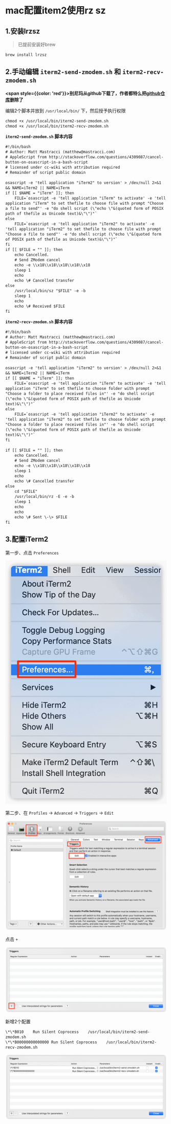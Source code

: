 # mac配置item2使用rz sz

## 1.安装lrzsz

> 已提前安装好brew

```shell
brew install lrzsz
```



## 2.手动编辑 `iterm2-send-zmodem.sh` 和 `iterm2-recv-zmodem.sh`

**<span style={{color: 'red'}}>别尼玛从github下载了，作者都特么把[github仓库](https://github.com/aikuyun/iterm2-zmodem)删除了</span>**

编辑2个脚本并放到 `/usr/local/bin/` 下，然后授予执行权限

```shell
chmod +x /usr/local/bin/iterm2-send-zmodem.sh
chmod +x /usr/local/bin/iterm2-recv-zmodem.sh
```



**`iterm2-send-zmodem.sh` 脚本内容**

```shell
#!/bin/bash
# Author: Matt Mastracci (matthew@mastracci.com)
# AppleScript from http://stackoverflow.com/questions/4309087/cancel-button-on-osascript-in-a-bash-script
# licensed under cc-wiki with attribution required 
# Remainder of script public domain

osascript -e 'tell application "iTerm2" to version' > /dev/null 2>&1 && NAME=iTerm2 || NAME=iTerm
if [[ $NAME = "iTerm" ]]; then
	FILE=`osascript -e 'tell application "iTerm" to activate' -e 'tell application "iTerm" to set thefile to choose file with prompt "Choose a file to send"' -e "do shell script (\"echo \"&(quoted form of POSIX path of thefile as Unicode text)&\"\")"`
else
	FILE=`osascript -e 'tell application "iTerm2" to activate' -e 'tell application "iTerm2" to set thefile to choose file with prompt "Choose a file to send"' -e "do shell script (\"echo \"&(quoted form of POSIX path of thefile as Unicode text)&\"\")"`
fi
if [[ $FILE = "" ]]; then
	echo Cancelled.
	# Send ZModem cancel
	echo -e \\x18\\x18\\x18\\x18\\x18
	sleep 1
	echo
	echo \# Cancelled transfer
else
	/usr/local/bin/sz "$FILE" -e -b
	sleep 1
	echo
	echo \# Received $FILE
fi
```



**`iterm2-recv-zmodem.sh` 脚本内容**

```shell
#!/bin/bash
# Author: Matt Mastracci (matthew@mastracci.com)
# AppleScript from http://stackoverflow.com/questions/4309087/cancel-button-on-osascript-in-a-bash-script
# licensed under cc-wiki with attribution required 
# Remainder of script public domain

osascript -e 'tell application "iTerm2" to version' > /dev/null 2>&1 && NAME=iTerm2 || NAME=iTerm
if [[ $NAME = "iTerm" ]]; then
	FILE=`osascript -e 'tell application "iTerm" to activate' -e 'tell application "iTerm" to set thefile to choose folder with prompt "Choose a folder to place received files in"' -e "do shell script (\"echo \"&(quoted form of POSIX path of thefile as Unicode text)&\"\")"`
else
	FILE=`osascript -e 'tell application "iTerm2" to activate' -e 'tell application "iTerm2" to set thefile to choose folder with prompt "Choose a folder to place received files in"' -e "do shell script (\"echo \"&(quoted form of POSIX path of thefile as Unicode text)&\"\")"`
fi

if [[ $FILE = "" ]]; then
	echo Cancelled.
	# Send ZModem cancel
	echo -e \\x18\\x18\\x18\\x18\\x18
	sleep 1
	echo
	echo \# Cancelled transfer
else
	cd "$FILE"
	/usr/local/bin/rz -E -e -b
	sleep 1
	echo
	echo
	echo \# Sent \-\> $FILE
fi
```



## 3.配置iTerm2

第一步、点击 `Preferences`

![iShot2022-01-15_16.50.19](https://raw.githubusercontent.com/pptfz/picgo-images/master/img/iShot2022-01-15_16.50.19.png)





第二步、在 `Profiles` -> `Advanced` -> `Triggers` -> `Edit`

![iShot2022-01-15_16.57.18](https://raw.githubusercontent.com/pptfz/picgo-images/master/img/iShot2022-01-15_16.57.18.png)





点击 `+` 

![iShot2022-01-15_16.58.55](https://raw.githubusercontent.com/pptfz/picgo-images/master/img/iShot2022-01-15_16.58.55.png)





新增2个配置

```shell
\*\*B010	Run Silent Coprocess	/usr/local/bin/iterm2-send-zmodem.sh
\*\*B00000000000000	Run Silent Coprocess	/usr/local/bin/iterm2-recv-zmodem.sh
```



![iShot2022-01-15_17.01.47](https://raw.githubusercontent.com/pptfz/picgo-images/master/img/iShot2022-01-15_17.01.47.png)


